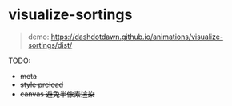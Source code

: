 # visualize-sortings

> demo: <https://dashdotdawn.github.io/animations/visualize-sortings/dist/>

TODO:

- <del>meta<del>
- <del>style preload<del>
- <del>canvas 避免半像素渲染<del>
